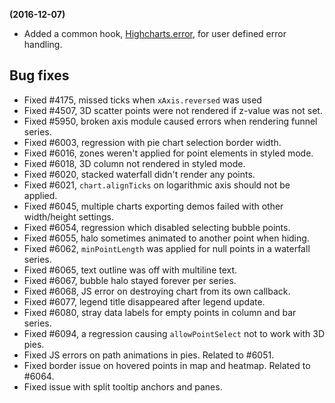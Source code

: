 **(2016-12-07)**
        
- Added a common hook, [Highcharts.error](http://api.highcharts.com/highcharts/Highcharts.error), for user defined error handling.

## Bug fixes 
- Fixed #4175, missed ticks when `xAxis.reversed` was used
- Fixed #4507, 3D scatter points were not rendered if z-value was not set.
- Fixed #5950, broken axis module caused errors when rendering funnel series.
- Fixed #6003, regression with pie chart selection border width.
- Fixed #6016, zones weren't applied for point elements in styled mode.
- Fixed #6018, 3D column not rendered in styled mode.
- Fixed #6020, stacked waterfall didn't render any points.
- Fixed #6021, `chart.alignTicks` on logarithmic axis should not be applied.
- Fixed #6045, multiple charts exporting demos failed with other width/height settings.
- Fixed #6054, regression which disabled selecting bubble points.
- Fixed #6055, halo sometimes animated to another point when hiding.
- Fixed #6062, `minPointLength` was applied for null points in a waterfall series.
- Fixed #6065, text outline was off with multiline text.
- Fixed #6067, bubble halo stayed forever per series.
- Fixed #6068, JS error on destroying chart from its own callback.
- Fixed #6077, legend title disappeared after legend update.
- Fixed #6080, stray data labels for empty points in column and bar series.
- Fixed #6094, a regression causing `allowPointSelect` not to work with 3D pies.
- Fixed JS errors on path animations in pies. Related to #6051.
- Fixed border issue on hovered points in map and heatmap. Related to #6064.
- Fixed issue with split tooltip anchors and panes.